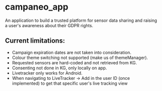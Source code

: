 # campaneo_app

An application to build a trusted platform for sensor data sharing and raising a user's awareness about their GDPR rights.

## Current limitations:

- Campaign expiration dates are not taken into consideration.
- Colour theme switching not supported (make us of themeManager).
- Requested sensors are hard-coded and not retrieved from KG.
- Consenting not done in KG, only locally on app.
- Livetracker only works for Android.
- When navigating to LiveTracker -> Add in the user ID (once implemented) to get that specific user's live tracking view
